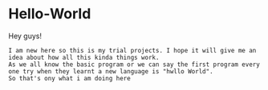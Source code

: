 # Hello-World

 Hey guys!
 
    I am new here so this is my trial projects. I hope it will give me an idea about how all this kinda things work.
    As we all know the basic program or we can say the first program every one try when they learnt a new language is "hwllo World".
    So that's ony what i am doing here

